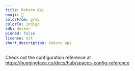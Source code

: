 ```yaml
---
title: Kokoro Api
emoji: 🐢
colorFrom: gray
colorTo: indigo
sdk: docker
pinned: false
license: mit
short_description: kokoro api
---
```


Check out the configuration reference at https://huggingface.co/docs/hub/spaces-config-reference